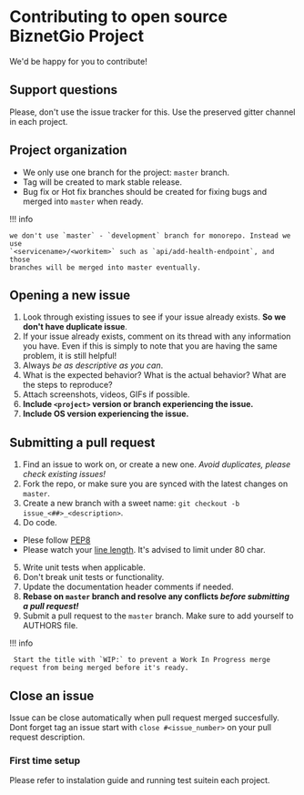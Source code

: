 # Contributing to open source BiznetGio Project

We'd be happy for you to contribute!

## Support questions

Please, don't use the issue tracker for this. Use the preserved gitter channel
in each project.

## Project organization

- We only use one branch for the project: `master` branch.
- Tag will be created to mark stable release.
- Bug fix or Hot fix branches should be created for fixing bugs and merged into
  `master` when ready.

!!! info

    we don't use `master` - `development` branch for monorepo. Instead we use
    `<servicename>/<workitem>` such as `api/add-health-endpoint`, and those
    branches will be merged into master eventually.


## Opening a new issue

1. Look through existing issues to see if your issue already
   exists. **So we don't have duplicate issue**.
2. If your issue already exists, comment on its thread with any
   information you have. Even if this is simply to note that you are having the same problem, it is still helpful!
3. Always *be as descriptive as you can*.
4. What is the expected behavior? What is the actual behavior? What are the steps to reproduce?
5. Attach screenshots, videos, GIFs if possible.
6. **Include `<project>` version or branch experiencing the issue.**
7. **Include OS version experiencing the issue.**


## Submitting a pull request

1. Find an issue to work on, or create a new one. *Avoid duplicates, please check existing issues!*
2. Fork the repo, or make sure you are synced with the latest changes on `master`.
3. Create a new branch with a sweet name: `git checkout -b issue_<##>_<description>`.
4. Do code.
 - Plese follow [PEP8](https://pep8.org/)
 - Please watch your [line length](https://baymard.com/blog/line-length-readability). It's
   advised to limit under 80 char.
5. Write unit tests when applicable.
6. Don't break unit tests or functionality.
7. Update the documentation header comments if needed.
8. **Rebase on `master` branch and resolve any conflicts _before submitting a pull request!_**
9. Submit a pull request to the `master` branch. Make sure to add yourself to
   AUTHORS file.

!!! info

     Start the title with `WIP:` to prevent a Work In Progress merge request from being merged before it's ready. 

## Close an issue
Issue can be close automatically when pull request merged succesfully. 
Dont forget tag an issue start with `close #<issue_number>` on your pull request description.
 
### First time setup

Please refer to instalation guide and running test suitein each project.

